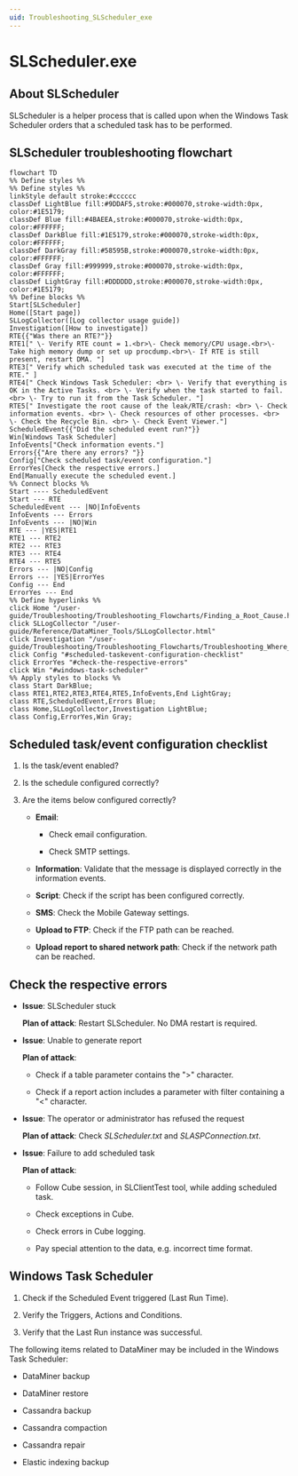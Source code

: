 ```yaml
---
uid: Troubleshooting_SLScheduler_exe
---
```


# SLScheduler.exe

## About SLScheduler

SLScheduler is a helper process that is called upon when the Windows Task Scheduler orders that a scheduled task has to be performed.

## SLScheduler troubleshooting flowchart

```mermaid
flowchart TD
%% Define styles %%
%% Define styles %%
linkStyle default stroke:#cccccc
classDef LightBlue fill:#9DDAF5,stroke:#000070,stroke-width:0px, color:#1E5179;
classDef Blue fill:#4BAEEA,stroke:#000070,stroke-width:0px, color:#FFFFFF;
classDef DarkBlue fill:#1E5179,stroke:#000070,stroke-width:0px, color:#FFFFFF;
classDef DarkGray fill:#58595B,stroke:#000070,stroke-width:0px, color:#FFFFFF;
classDef Gray fill:#999999,stroke:#000070,stroke-width:0px, color:#FFFFFF;
classDef LightGray fill:#DDDDDD,stroke:#000070,stroke-width:0px, color:#1E5179;
%% Define blocks %%
Start[SLScheduler]
Home([Start page])
SLLogCollector([Log collector usage guide])
Investigation([How to investigate])
RTE{{"Was there an RTE?"}}
RTE1[" \- Verify RTE count = 1.<br>\- Check memory/CPU usage.<br>\-Take high memory dump or set up procdump.<br>\- If RTE is still present, restart DMA. "]
RTE3[" Verify which scheduled task was executed at the time of the RTE." ]
RTE4[" Check Windows Task Scheduler: <br> \- Verify that everything is OK in the Active Tasks. <br> \- Verify when the task started to fail. <br> \- Try to run it from the Task Scheduler. "]
RTE5[" Investigate the root cause of the leak/RTE/crash: <br> \- Check information events. <br> \- Check resources of other processes. <br> \- Check the Recycle Bin. <br> \- Check Event Viewer."]
ScheduledEvent{{"Did the scheduled event run?"}}
Win[Windows Task Scheduler]
InfoEvents["Check information events."]
Errors{{"Are there any errors? "}}
Config["Check scheduled task/event configuration."]
ErrorYes[Check the respective errors.]
End[Manually execute the scheduled event.]
%% Connect blocks %%
Start ---- ScheduledEvent
Start --- RTE
ScheduledEvent --- |NO|InfoEvents
InfoEvents --- Errors
InfoEvents --- |NO|Win
RTE --- |YES|RTE1
RTE1 --- RTE2
RTE2 --- RTE3
RTE3 --- RTE4
RTE4 --- RTE5
Errors --- |NO|Config
Errors --- |YES|ErrorYes
Config --- End
ErrorYes --- End
%% Define hyperlinks %%
click Home "/user-guide/Troubleshooting/Troubleshooting_Flowcharts/Finding_a_Root_Cause.html"
click SLLogCollector "/user-guide/Reference/DataMiner_Tools/SLLogCollector.html"
click Investigation "/user-guide/Troubleshooting/Troubleshooting_Flowcharts/Troubleshooting_Where_to_Start.html"
click Config "#scheduled-taskevent-configuration-checklist"
click ErrorYes "#check-the-respective-errors"
click Win "#windows-task-scheduler"
%% Apply styles to blocks %%
class Start DarkBlue;
class RTE1,RTE2,RTE3,RTE4,RTE5,InfoEvents,End LightGray;
class RTE,ScheduledEvent,Errors Blue;
class Home,SLLogCollector,Investigation LightBlue;
class Config,ErrorYes,Win Gray;
```

## Scheduled task/event configuration checklist

1. Is the task/event enabled?

1. Is the schedule configured correctly?

1. Are the items below configured correctly?

   - **Email**:

     - Check email configuration.

     - Check SMTP settings.

   - **Information**: Validate that the message is displayed correctly in the information events.

   - **Script**: Check if the script has been configured correctly.

   - **SMS**: Check the Mobile Gateway settings.

   - **Upload to FTP**: Check if the FTP path can be reached.

   - **Upload report to shared network path**: Check if the network path can be reached.

## Check the respective errors

- **Issue**: SLScheduler stuck

  **Plan of attack**: Restart SLScheduler. No DMA restart is required.

- **Issue**: Unable to generate report

  **Plan of attack**:

  - Check if a table parameter contains the ">" character.

  - Check if a report action includes a parameter with filter containing a "<" character.

- **Issue**: The operator or administrator has refused the request

  **Plan of attack**: Check *SLScheduler.txt* and *SLASPConnection.txt*.

- **Issue**: Failure to add scheduled task

  **Plan of attack**:

  - Follow Cube session, in SLClientTest tool, while adding scheduled task.

  - Check exceptions in Cube.

  - Check errors in Cube logging.

  - Pay special attention to the data, e.g. incorrect time format.

## Windows Task Scheduler

1. Check if the Scheduled Event triggered (Last Run Time).

1. Verify the Triggers, Actions and Conditions.

1. Verify that the Last Run instance was successful.

The following items related to DataMiner may be included in the Windows Task Scheduler:

- DataMiner backup

- DataMiner restore

- Cassandra backup

- Cassandra compaction

- Cassandra repair

- Elastic indexing backup
